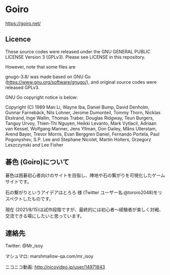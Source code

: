# Goiro
https://goiro.net/

## Licence
These source codes were released under the GNU GENERAL PUBLIC LICENSE Version 3 (GPLv3). Please see LICENSE in this repository.

However, note that some files are 


gnugo-3.8/ was made based on GNU Go (https://www.gnu.org/software/gnugo/), and original source codes were released GPLv3.

GNU Go copyright notice is below:

Copyright (C) 1989 Man Li, Wayne Iba, Daniel Bump, David Denholm, Gunnar Farnebäck, Nils Lohner, Jerome Dumonteil, Tommy Thorn, Nicklas Ekstrand, Inge Wallin, Thomas Traber, Douglas Ridgway, Teun Burgers, Tanguy Urvoy, Thien-Thi Nguyen, Heikki Levanto, Mark Vytlacil, Adriaan van Kessel, Wolfgang Manner, Jens Yllman, Don Dailey, Måns Ullerstam, Arend Bayer, Trevor Morris, Evan Berggren Daniel, Fernando Portela, Paul Pogonyshev, S.P. Lee and Stephane Nicolet, Martin Holters, Grzegorz Leszczynski and Lee Fisher

## 碁色 (Goiro)について
碁色は囲碁初心者向けのサイトを目指し、陣地や石の繋がりを可視化したゲームサイトです。

石の繋がりというアイデアはとろろ 様 (Twitter ユーザー名:@tororo2048)をリスペクトしたものです。

現在 (2021/8/15)は試作段階ですが、最終的には初心者～経験者が楽しく対戦、交流できる場にしたいと思っています。

## 連絡先
Twitter: @Mr_isoy

マシュマロ: marshmallow-qa.com/mr_isoy

ニコニコ動画: http://nicovideo.jp/user/14971843

